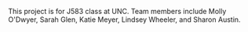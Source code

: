 This project is for J583 class at UNC. Team members include Molly O'Dwyer, Sarah Glen, Katie Meyer, Lindsey Wheeler, and Sharon Austin.
